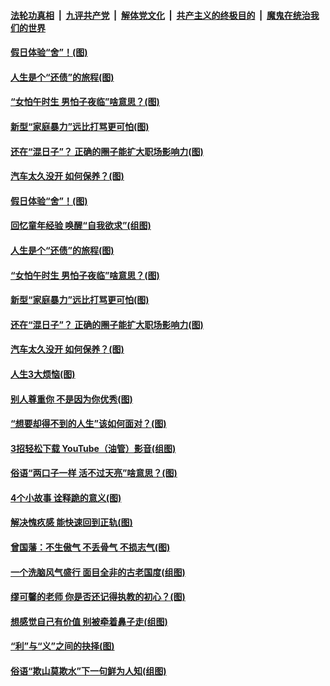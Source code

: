

####  [法轮功真相](../../../../basic/blob/master/README.md?t=06210931) &nbsp;|&nbsp; [九评共产党](../../../../9ping.md/blob/master/README.md?t=06210931) &nbsp;|&nbsp; [解体党文化](../../../../jtdwh.md/blob/master/README.md?t=06210931)  &nbsp;|&nbsp; [共产主义的终极目的](../../../../gczydzjmd.md/blob/master/README.md?t=06210931) &nbsp;|&nbsp; [魔鬼在统治我们的世界](../../../../mgztzwmdsj.md/blob/master/README.md?t=06210931) 

#### [假日体验“舍”！(图)](../pages/p8/937183.md?t=06210931) 

#### [人生是个“还债”的旅程(图)](../pages/p8/936768.md?t=06210931) 

#### [“女怕午时生 男怕子夜临”啥意思？(图)](../pages/p8/937081.md?t=06210931) 

#### [新型“家庭暴力”远比打骂更可怕(图)](../pages/p8/936230.md?t=06210931) 

#### [还在“混日子”？ 正确的圈子能扩大职场影响力(图)](../pages/p8/937049.md?t=06210931) 

#### [汽车太久没开 如何保养？(图)](../pages/p8/937035.md?t=06210931) 

#### [假日体验“舍”！(图)](../pages/p8/937183.md?t=06210931) 

#### [回忆童年经验 唤醒“自我欲求”(组图)](../pages/p8/937082.md?t=06210931) 

#### [人生是个“还债”的旅程(图)](../pages/p8/936768.md?t=06210931) 

#### [“女怕午时生 男怕子夜临”啥意思？(图)](../pages/p8/937081.md?t=06210931) 

#### [新型“家庭暴力”远比打骂更可怕(图)](../pages/p8/936230.md?t=06210931) 

#### [还在“混日子”？ 正确的圈子能扩大职场影响力(图)](../pages/p8/937049.md?t=06210931) 

#### [汽车太久没开 如何保养？(图)](../pages/p8/937035.md?t=06210931) 

#### [人生3大烦恼(图)](../pages/p8/936959.md?t=06210931) 

#### [别人尊重你 不是因为你优秀(图)](../pages/p8/936253.md?t=06210931) 

#### [“想要却得不到的人生”该如何面对？(图)](../pages/p8/936933.md?t=06210931) 

#### [3招轻松下载 YouTube（油管）影音(组图)](../pages/p8/936922.md?t=06210931) 

#### [俗语“两口子一样 活不过天亮”啥意思？(图)](../pages/p8/936917.md?t=06210931) 

#### [4个小故事 诠释跪的意义(图)](../pages/p8/936353.md?t=06210931) 

#### [解决愧疚感 能快速回到正轨(图)](../pages/p8/936834.md?t=06210931) 

#### [曾国藩：不生傲气 不丢骨气 不损志气(图)](../pages/p8/936248.md?t=06210931) 

#### [一个洗脑风气盛行 面目全非的古老国度(组图)](../pages/p8/936759.md?t=06210931) 

#### [缪可馨的老师 你是否还记得执教的初心？(图)](../pages/p8/936737.md?t=06210931) 

#### [想感觉自己有价值 别被牵着鼻子走(组图)](../pages/p8/936721.md?t=06210931) 

#### [“利”与“义”之间的抉择(图)](../pages/p8/936246.md?t=06210931) 

#### [俗语“欺山莫欺水”下一句鲜为人知(组图)](../pages/p8/936659.md?t=06210931) 


